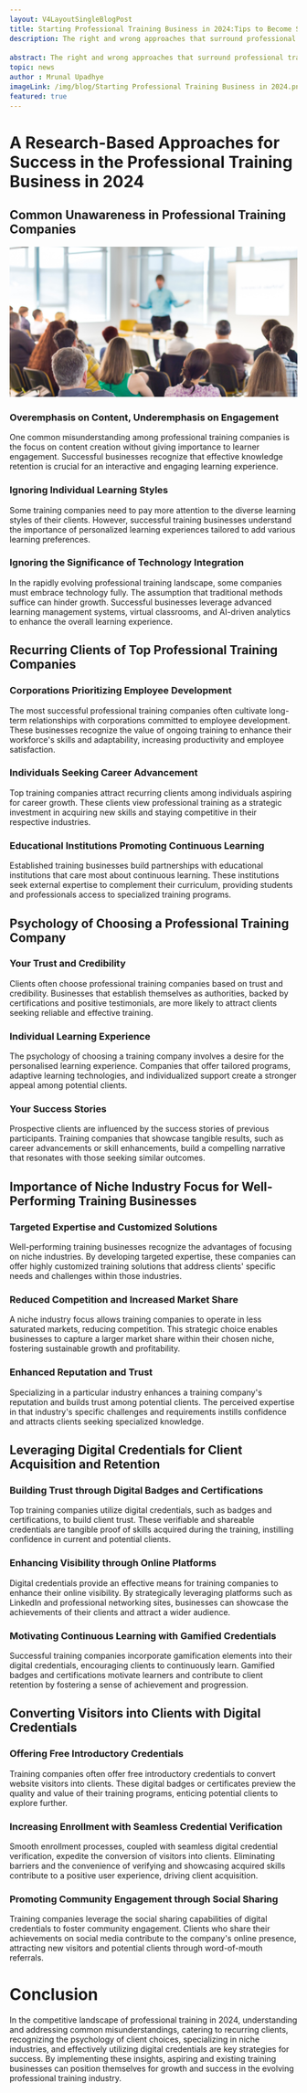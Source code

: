 ```yaml
---
layout: V4LayoutSingleBlogPost
title: Starting Professional Training Business in 2024:Tips to Become Successful
description: The right and wrong approaches that surround professional training companies. Check how to start a professional training business in 2024.

abstract: The right and wrong approaches that surround professional training companies. Check how to start a professional training business in 2024.
topic: news
author : Mrunal Upadhye
imageLink: /img/blog/Starting Professional Training Business in 2024.png
featured: true
---
```

# A Research-Based Approaches for Success in the Professional Training Business in 2024

## Common Unawareness in Professional Training Companies

<img class="img-fluid r-16" src="/img/blog/Professional Training Business.png" alt="image">

### Overemphasis on Content, Underemphasis on Engagement

One common misunderstanding among professional training companies is the focus on content creation without giving importance to learner engagement. Successful businesses recognize that effective knowledge retention is crucial for an interactive and engaging learning experience.

### Ignoring Individual Learning Styles

Some training companies need to pay more attention to the diverse learning styles of their clients. However, successful training businesses understand the importance of personalized learning experiences tailored to add various learning preferences.

### Ignoring the Significance of Technology Integration

In the rapidly evolving professional training landscape, some companies must embrace technology fully. The assumption that traditional methods suffice can hinder growth. Successful businesses leverage advanced learning management systems, virtual classrooms, and AI-driven analytics to enhance the overall learning experience.

## Recurring Clients of Top Professional Training Companies

### Corporations Prioritizing Employee Development

The most successful professional training companies often cultivate long-term relationships with corporations committed to employee development. These businesses recognize the value of ongoing training to enhance their workforce's skills and adaptability, increasing productivity and employee satisfaction.

### Individuals Seeking Career Advancement

Top training companies attract recurring clients among individuals aspiring for career growth. These clients view professional training as a strategic investment in acquiring new skills and staying competitive in their respective industries.

### Educational Institutions Promoting Continuous Learning

Established training businesses build partnerships with educational institutions that care most about continuous learning. These institutions seek external expertise to complement their curriculum, providing students and professionals access to specialized training programs.

## Psychology of Choosing a Professional Training Company

### Your Trust and Credibility

Clients often choose professional training companies based on trust and credibility. Businesses that establish themselves as authorities, backed by certifications and positive testimonials, are more likely to attract clients seeking reliable and effective training.

### Individual Learning Experience

The psychology of choosing a training company involves a desire for the personalised  learning experience. Companies that offer tailored programs, adaptive learning technologies, and individualized support create a stronger appeal among potential clients.

### Your Success Stories

Prospective clients are influenced by the success stories of previous participants. Training companies that showcase tangible results, such as career advancements or skill enhancements, build a compelling narrative that resonates with those seeking similar outcomes.

## Importance of Niche Industry Focus for Well-Performing Training Businesses

### Targeted Expertise and Customized Solutions

Well-performing training businesses recognize the advantages of focusing on niche industries. By developing targeted expertise, these companies can offer highly customized training solutions that address clients' specific needs and challenges within those industries.

### Reduced Competition and Increased Market Share

A niche industry focus allows training companies to operate in less saturated markets, reducing competition. This strategic choice enables businesses to capture a larger market share within their chosen niche, fostering sustainable growth and profitability.

### Enhanced Reputation and Trust

Specializing in a particular industry enhances a training company's reputation and builds trust among potential clients. The perceived expertise in that industry's specific challenges and requirements instills confidence and attracts clients seeking specialized knowledge.

## Leveraging Digital Credentials for Client Acquisition and Retention

### Building Trust through Digital Badges and Certifications

Top training companies utilize digital credentials, such as badges and certifications, to build client trust. These verifiable and shareable credentials are tangible proof of skills acquired during the training, instilling confidence in current and potential clients.

### Enhancing Visibility through Online Platforms

Digital credentials provide an effective means for training companies to enhance their online visibility. By strategically leveraging platforms such as LinkedIn and professional networking sites, businesses can showcase the achievements of their clients and attract a wider audience.

### Motivating Continuous Learning with Gamified Credentials

Successful training companies incorporate gamification elements into their digital credentials, encouraging clients to continuously learn. Gamified badges and certifications motivate learners and contribute to client retention by fostering a sense of achievement and progression.

## Converting Visitors into Clients with Digital Credentials

### Offering Free Introductory Credentials

Training companies often offer free introductory credentials to convert website visitors into clients. These digital badges or certificates preview the quality and value of their training programs, enticing potential clients to explore further.

### Increasing Enrollment with Seamless Credential Verification

Smooth enrollment processes, coupled with seamless digital credential verification, expedite the conversion of visitors into clients. Eliminating barriers and the convenience of verifying and showcasing acquired skills contribute to a positive user experience, driving client acquisition.

### Promoting Community Engagement through Social Sharing

Training companies leverage the social sharing capabilities of digital credentials to foster community engagement. Clients who share their achievements on social media contribute to the company's online presence, attracting new visitors and potential clients through word-of-mouth referrals.

# Conclusion

In the competitive landscape of professional training in 2024, understanding and addressing common misunderstandings, catering to recurring clients, recognizing the psychology of client choices, specializing in niche industries, and effectively utilizing digital credentials are key strategies for success. By implementing these insights, aspiring and existing training businesses can position themselves for growth and success in the evolving professional training industry.

